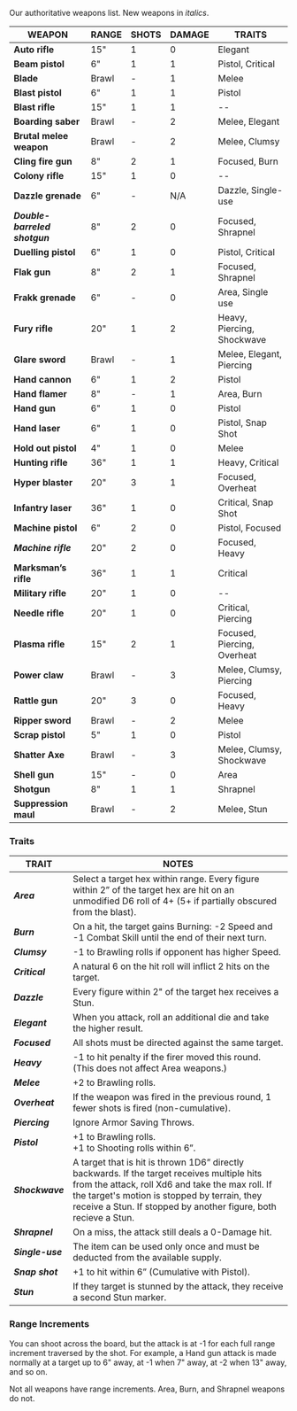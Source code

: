 Our authoritative weapons list. New weapons in *italics*.

| WEAPON                        | RANGE | SHOTS | DAMAGE | TRAITS                      |
| ----------------------------- | ----- | ----- | ------ | --------------------------- |
| **Auto rifle**                | 15"   | 1     | 0      | Elegant                     |
| **Beam pistol**               | 6"    | 1     | 1      | Pistol, Critical            |
| **Blade**                     | Brawl | -     | 1      | Melee                       |
| **Blast pistol**              | 6"    | 1     | 1      | Pistol                      |
| **Blast rifle**               | 15"   | 1     | 1      | --                          |
| **Boarding saber**            | Brawl | -     | 2      | Melee, Elegant              |
| **Brutal melee weapon**       | Brawl | -     | 2      | Melee, Clumsy               |
| **Cling fire gun**            | 8"    | 2     | 1      | Focused, Burn               |
| **Colony rifle**              | 15"   | 1     | 0      | --                          |
| **Dazzle grenade**            | 6"    | -     | N/A    | Dazzle, Single-use          |
| ***Double-barreled shotgun*** | 8"    | 2     | 0      | Focused, Shrapnel           |
| **Duelling pistol**           | 6"    | 1     | 0      | Pistol, Critical            |
| **Flak gun**                  | 8"    | 2     | 1      | Focused, Shrapnel           |
| **Frakk grenade**             | 6"    | -     | 0      | Area, Single use            |
| **Fury rifle**                | 20"   | 1     | 2      | Heavy, Piercing, Shockwave  |
| **Glare sword**               | Brawl | -     | 1      | Melee, Elegant, Piercing    |
| **Hand cannon**               | 6"    | 1     | 2      | Pistol                      |
| **Hand flamer**               | 8"    | -     | 1      | Area, Burn                  |
| **Hand gun**                  | 6"    | 1     | 0      | Pistol                      |
| **Hand laser**                | 6"    | 1     | 0      | Pistol, Snap Shot           |
| **Hold out pistol**           | 4"    | 1     | 0      | Melee                       |
| **Hunting rifle**             | 36"   | 1     | 1      | Heavy, Critical             |
| **Hyper blaster**             | 20"   | 3     | 1      | Focused, Overheat           |
| **Infantry laser**            | 36"   | 1     | 0      | Critical, Snap Shot         |
| **Machine pistol**            | 6"    | 2     | 0      | Pistol, Focused             |
| ***Machine rifle***           | 20"   | 2     | 0      | Focused, Heavy              |
| **Marksman’s rifle**          | 36"   | 1     | 1      | Critical                    |
| **Military rifle**            | 20"   | 1     | 0      | --                          |
| **Needle rifle**              | 20"   | 1     | 0      | Critical, Piercing          |
| **Plasma rifle**              | 15"   | 2     | 1      | Focused, Piercing, Overheat |
| **Power claw**                | Brawl | -     | 3      | Melee, Clumsy, Piercing     |
| **Rattle gun**                | 20"   | 3     | 0      | Focused, Heavy              |
| **Ripper sword**              | Brawl | -     | 2      | Melee                       |
| **Scrap pistol**              | 5"    | 1     | 0      | Pistol                      |
| **Shatter Axe**               | Brawl | -     | 3      | Melee, Clumsy, Shockwave    |
| **Shell gun**                 | 15"   | -     | 0      | Area                        |
| **Shotgun**                   | 8"    | 1     | 1      | Shrapnel                    |
| **Suppression maul**          | Brawl | -     | 2      | Melee, Stun                 |

### Traits

| TRAIT            | NOTES                                                                                                                                                                                                                                                                 |
| ---------------- | --------------------------------------------------------------------------------------------------------------------------------------------------------------------------------------------------------------------------------------------------------------------- |
| ***Area***       | Select a target hex within range. Every figure within 2” of the target hex are hit on an unmodified D6 roll of 4+ (5+ if partially obscured from the blast).                                                                                                          |
| ***Burn***       | On a hit, the target gains Burning: -2 Speed and -1 Combat Skill until the end of their next turn.                                                                                                                                                                    |
| ***Clumsy***     | -1 to Brawling rolls if opponent has higher Speed.                                                                                                                                                                                                                    |
| ***Critical***   | A natural 6 on the hit roll will inflict 2 hits on the target.                                                                                                                                                                                                        |
| ***Dazzle***     | Every figure within 2" of the target hex receives a Stun.                                                                                                                                                                                                             |
| ***Elegant***    | When you attack, roll an additional die and take the higher result.                                                                                                                                                                                                   |
| ***Focused***    | All shots must be directed against the same target.                                                                                                                                                                                                                   |
| ***Heavy***      | -1 to hit penalty if the firer moved this round.  <br>(This does not affect Area weapons.)                                                                                                                                                                            |
| ***Melee***      | +2 to Brawling rolls.                                                                                                                                                                                                                                                 |
| ***Overheat***   | If the weapon was fired in the previous round, 1 fewer shots is fired (non-cumulative).                                                                                                                                                                               |
| ***Piercing***   | Ignore Armor Saving Throws.                                                                                                                                                                                                                                           |
| ***Pistol***     | +1 to Brawling rolls.  <br>+1 to Shooting rolls within 6”.                                                                                                                                                                                                            |
| ***Shockwave***  | A target that is hit is thrown 1D6” directly backwards.  If the target receives multiple hits from the attack, roll Xd6 and take the max roll. If the target's motion is stopped by terrain, they receive a Stun.  If stopped by another figure, both recieve a Stun. |
| ***Shrapnel***   | On a miss, the attack still deals a 0-Damage hit.                                                                                                                                                                                                                     |
| ***Single-use*** | The item can be used only once and must be deducted from the available supply.                                                                                                                                                                                        |
| ***Snap shot***  | +1 to hit within 6” (Cumulative with Pistol).                                                                                                                                                                                                                         |
| ***Stun***       | If they target is stunned by the attack, they receive a second Stun marker.                                                                                                                                                                                           |

### Range Increments

You can shoot across the board, but the attack is at -1 for each full range increment traversed by the shot.  For example, a Hand gun attack is made normally at a target up to 6" away, at -1 when 7" away, at -2 when 13" away, and so on.

Not all weapons have range increments.  Area, Burn, and Shrapnel weapons do not.
